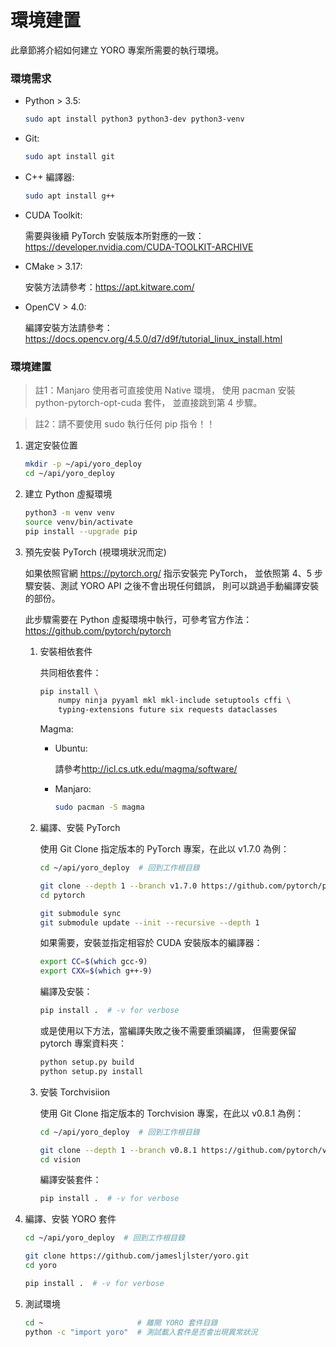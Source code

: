 # 環境建置

此章節將介紹如何建立 YORO 專案所需要的執行環境。

### 環境需求

-   Python > 3.5:

    ```bash
    sudo apt install python3 python3-dev python3-venv
    ```

-   Git:

    ```bash
    sudo apt install git
    ```

-   C++ 編譯器:

    ```bash
    sudo apt install g++
    ```

-   CUDA Toolkit:

    需要與後續 PyTorch 安裝版本所對應的一致：  
    <https://developer.nvidia.com/CUDA-TOOLKIT-ARCHIVE>

-   CMake > 3.17:

    安裝方法請參考：<https://apt.kitware.com/>

-   OpenCV > 4.0:

    編譯安裝方法請參考：  
    <https://docs.opencv.org/4.5.0/d7/d9f/tutorial_linux_install.html>

### 環境建置

> 註1：Manjaro 使用者可直接使用 Native 環境，
> 使用 pacman 安裝 python-pytorch-opt-cuda 套件，
> 並直接跳到第 4 步驟。

> 註2：請不要使用 sudo 執行任何 pip 指令！！

1.  選定安裝位置

    ```bash
    mkdir -p ~/api/yoro_deploy
    cd ~/api/yoro_deploy
    ```

2.  建立 Python 虛擬環境

    ```bash
    python3 -m venv venv
    source venv/bin/activate
    pip install --upgrade pip
    ```

3.  預先安裝 PyTorch (視環境狀況而定)

    如果依照官網 <https://pytorch.org/> 指示安裝完 PyTorch，
    並依照第 4、5 步驟安裝、測試 YORO API 之後不會出現任何錯誤，
    則可以跳過手動編譯安裝的部份。

    此步驟需要在 Python 虛擬環境中執行，可參考官方作法：  
    <https://github.com/pytorch/pytorch>

    1.  安裝相依套件

        共同相依套件：

        ```bash
        pip install \
            numpy ninja pyyaml mkl mkl-include setuptools cffi \
            typing-extensions future six requests dataclasses
        ```

        Magma:

        -   Ubuntu:

              請參考<http://icl.cs.utk.edu/magma/software/>

        -   Manjaro:

            ```bash
            sudo pacman -S magma
            ```

    2.  編譯、安裝 PyTorch

        使用 Git Clone 指定版本的 PyTorch 專案，在此以 v1.7.0 為例：

        ```bash
        cd ~/api/yoro_deploy  # 回到工作根目錄

        git clone --depth 1 --branch v1.7.0 https://github.com/pytorch/pytorch.git
        cd pytorch

        git submodule sync
        git submodule update --init --recursive --depth 1
        ```

        如果需要，安裝並指定相容於 CUDA 安裝版本的編譯器：

        ```bash
        export CC=$(which gcc-9)
        export CXX=$(which g++-9)
        ```

        編譯及安裝：

        ```bash
        pip install .  # -v for verbose
        ```

        或是使用以下方法，當編譯失敗之後不需要重頭編譯，
        但需要保留 pytorch 專案資料夾：

        ```bash
        python setup.py build
        python setup.py install
        ```

    3.  安裝 Torchvisiion

        使用 Git Clone 指定版本的 Torchvision 專案，在此以 v0.8.1 為例：

        ```bash
        cd ~/api/yoro_deploy  # 回到工作根目錄

        git clone --depth 1 --branch v0.8.1 https://github.com/pytorch/vision
        cd vision
        ```

        編譯安裝套件：

        ```bash
        pip install .  # -v for verbose
        ```

4.  編譯、安裝 YORO 套件

    ```bash
    cd ~/api/yoro_deploy  # 回到工作根目錄

    git clone https://github.com/jamesljlster/yoro.git
    cd yoro

    pip install .  # -v for verbose
    ```

5.  測試環境

    ```bash
    cd ~                     # 離開 YORO 套件目錄
    python -c "import yoro"  # 測試載入套件是否會出現異常狀況
    ```

